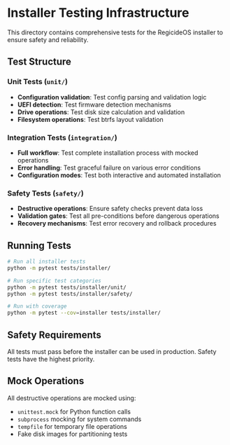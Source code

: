 # Installer Testing Infrastructure

This directory contains comprehensive tests for the RegicideOS installer to ensure safety and reliability.

## Test Structure

### Unit Tests (`unit/`)
- **Configuration validation**: Test config parsing and validation logic
- **UEFI detection**: Test firmware detection mechanisms
- **Drive operations**: Test disk size calculation and validation
- **Filesystem operations**: Test btrfs layout validation

### Integration Tests (`integration/`)
- **Full workflow**: Test complete installation process with mocked operations
- **Error handling**: Test graceful failure on various error conditions
- **Configuration modes**: Test both interactive and automated installation

### Safety Tests (`safety/`)
- **Destructive operations**: Ensure safety checks prevent data loss
- **Validation gates**: Test all pre-conditions before dangerous operations
- **Recovery mechanisms**: Test error recovery and rollback procedures

## Running Tests

```bash
# Run all installer tests
python -m pytest tests/installer/

# Run specific test categories
python -m pytest tests/installer/unit/
python -m pytest tests/installer/safety/

# Run with coverage
python -m pytest --cov=installer tests/installer/
```

## Safety Requirements

All tests must pass before the installer can be used in production. Safety tests have the highest priority.

## Mock Operations

All destructive operations are mocked using:
- `unittest.mock` for Python function calls
- `subprocess` mocking for system commands
- `tempfile` for temporary file operations
- Fake disk images for partitioning tests